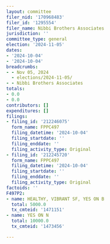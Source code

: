 ```yaml
---
layout: committee
filer_nid: '170968483'
filer_id: '1295554'
filer_name: Nibbi Brothers Associates
jurisdiction: ''
committee_type: general
election: '2024-11-05'
dates:
- '2024-10-04'
- '2024-10-04'
breadcrumbs:
- - Nov 05, 2024
  - elections/2024-11-05/
- - Nibbi Brothers Associates
totals:
- 0.0
- 0.0
contributors: []
expenditures: []
filings:
- filing_id: '212246075'
  form_name: FPPC497
  filing_datetime: '2024-10-04'
  filing_startdate: ''
  filing_enddate: ''
  filing_activity_type: Original
- filing_id: '212245720'
  form_name: FPPC497
  filing_datetime: '2024-10-04'
  filing_startdate: ''
  filing_enddate: ''
  filing_activity_type: Original
factoids: ''
F497P2:
- name: HEALTHY, VIBRANT SF, YES ON B
  total: 5000.0
  tx_cmteid: '1471151'
- name: YES ON N
  total: 10000.0
  tx_cmteid: '1473456'

---
```


